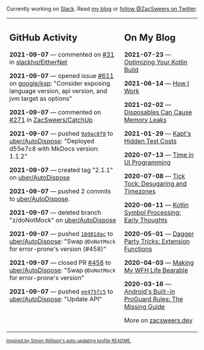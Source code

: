 Currently working on [Slack](https://slack.com/). Read [my blog](https://zacsweers.dev/) or [follow @ZacSweers on Twitter](https://twitter.com/ZacSweers).

<table><tr><td valign="top" width="60%">

## GitHub Activity
<!-- githubActivity starts -->
**2021-09-07** — commented on [#31](https://github.com/slackhq/EitherNet/pull/31#issuecomment-914518579) in [slackhq/EitherNet](https://api.github.com/repos/slackhq/EitherNet)

**2021-09-07** — opened issue [#611](https://api.github.com/repos/google/ksp/issues/611) on [google/ksp](https://api.github.com/repos/google/ksp): "Consider exposing language version, api version, and jvm target as options"

**2021-09-07** — commented on [#271](https://github.com/ZacSweers/CatchUp/issues/271#issuecomment-914323058) in [ZacSweers/CatchUp](https://api.github.com/repos/ZacSweers/CatchUp)

**2021-09-07** — pushed [`9a9ac8f8`](https://github.com/uber/AutoDispose/commit/9a9ac8f893c3462eaa3b73528fd0d5cdcea3da56) to [uber/AutoDispose](https://api.github.com/repos/uber/AutoDispose): "Deployed d55e7c8 with MkDocs version: 1.1.2"

**2021-09-07** — created tag "2.1.1" on [uber/AutoDispose](https://api.github.com/repos/uber/AutoDispose)

**2021-09-07** — pushed 2 commits to [uber/AutoDispose](https://api.github.com/repos/uber/AutoDispose).

**2021-09-07** — deleted branch "z/doNotMock" on [uber/AutoDispose](https://api.github.com/repos/uber/AutoDispose)

**2021-09-07** — pushed [`18d01dac`](https://github.com/uber/AutoDispose/commit/18d01dac60172f4aa1d1101f15aced77248e5197) to [uber/AutoDispose](https://api.github.com/repos/uber/AutoDispose): "Swap `@DoNotMock` for error-prone's version (#458)"

**2021-09-07** — closed PR [#458](https://api.github.com/repos/uber/AutoDispose/pulls/458) to [uber/AutoDispose](https://api.github.com/repos/uber/AutoDispose): "Swap `@DoNotMock` for error-prone's version"

**2021-09-07** — pushed [`ee475fc5`](https://github.com/uber/AutoDispose/commit/ee475fc5c7488c013c13c63ef404f841f7105ca4) to [uber/AutoDispose](https://api.github.com/repos/uber/AutoDispose): "Update API"
<!-- githubActivity ends -->
</td><td valign="top" width="40%">

## On My Blog
<!-- blog starts -->
**2021-07-23** — [Optimizing Your Kotlin Build](https://www.zacsweers.dev/optimizing-your-kotlin-build/)

**2021-06-14** — [How I Work](https://www.zacsweers.dev/how-i-work/)

**2021-02-02** — [Disposables Can Cause Memory Leaks](https://www.zacsweers.dev/disposables-can-cause-memory-leaks/)

**2021-01-29** — [Kapt's Hidden Test Costs](https://www.zacsweers.dev/kapts-hidden-test-costs/)

**2020-07-13** — [Time in UI Programming](https://www.zacsweers.dev/time-in-ui/)

**2020-07-08** — [Tick Tock: Desugaring and Timezones](https://www.zacsweers.dev/ticktock-desugaring-timezones/)

**2020-06-11** — [Kotlin Symbol Processing: Early Thoughts](https://www.zacsweers.dev/kotlin-symbol-processor-early-thoughts/)

**2020-05-01** — [Dagger Party Tricks: Extension Functions](https://www.zacsweers.dev/dagger-party-tricks-extension-functions/)

**2020-04-03** — [Making My WFH Life Bearable](https://www.zacsweers.dev/making-wfh-life-bearable/)

**2020-03-16** — [Android's Built-in ProGuard Rules: The Missing Guide](https://www.zacsweers.dev/android-proguard-rules/)
<!-- blog ends -->
More on [zacsweers.dev](https://zacsweers.dev/)
</td></tr></table>

<sub><a href="https://simonwillison.net/2020/Jul/10/self-updating-profile-readme/">Inspired by Simon Willison's auto-updating profile README.</a></sub>